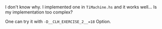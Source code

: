 I don't know why. I implemented one in `TiMachine.hs` and it works well...
Is my implementation too complex?

One can try it with `-D__CLH_EXERCISE_2__=18` Option.
